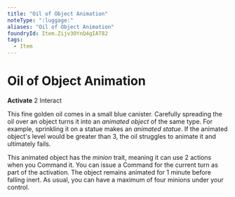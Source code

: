 ```yaml
---
title: "Oil of Object Animation"
noteType: ":luggage:"
aliases: "Oil of Object Animation"
foundryId: Item.Zijv3OYnQ4gIAT82
tags:
  - Item
---
```


# Oil of Object Animation

**Activate** 2 Interact

This fine golden oil comes in a small blue canister. Carefully spreading the oil over an object turns it into an _animated object_ of the same type. For example, sprinkling it on a statue makes an _animated statue_. If the animated object's level would be greater than 3, the oil struggles to animate it and ultimately fails.

This animated object has the _minion_ trait, meaning it can use 2 actions when you Command it. You can issue a Command for the current turn as part of the activation. The object remains animated for 1 minute before falling inert. As usual, you can have a maximum of four minions under your control.
